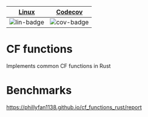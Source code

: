 | [Linux][lin-link] |  [Codecov][cov-link]  |
| :---------------: | :-------------------: |
| ![lin-badge]      | ![cov-badge]          |

[lin-badge]: https://travis-ci.org/phillyfan1138/cf_functions_rust.svg?branch=master "Travis build status"
[lin-link]:  https://travis-ci.org/phillyfan1138/cf_functions_rust "Travis build status"
[cov-badge]: https://codecov.io/gh/phillyfan1138/cf_functions_rust/branch/master/graph/badge.svg
[cov-link]:  https://codecov.io/gh/phillyfan1138/cf_functions_rust

# CF functions

Implements common CF functions in Rust

# Benchmarks

https://phillyfan1138.github.io/cf_functions_rust/report